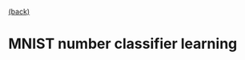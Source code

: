 [(back)](https://github.com/DoranLyong/DL_coding_master/tree/master/Self_tutorial/3_learning)

# MNIST number classifier learning 